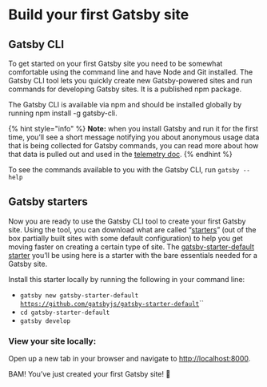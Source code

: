# Build your first Gatsby site

## Gatsby CLI <a id="docs-internal-guid-337bec8f-7fff-6cb1-6ffc-7492002cd7e0"></a>

To get started on your first Gatsby site you need to be somewhat comfortable using the command line and have Node and Git installed. The Gatsby CLI tool lets you quickly create new Gatsby-powered sites and run commands for developing Gatsby sites. It is a published npm package.

The Gatsby CLI is available via npm and should be installed globally by running npm install -g gatsby-cli.

{% hint style="info" %}
**Note:** when you install Gatsby and run it for the first time, you’ll see a short message notifying you about anonymous usage data that is being collected for Gatsby commands, you can read more about how that data is pulled out and used in the [telemetry doc](https://www.gatsbyjs.org/docs/telemetry).
{% endhint %}

To see the commands available to you with the Gatsby CLI, run `gatsby --help`

## Gatsby starters

Now you are ready to use the Gatsby CLI tool to create your first Gatsby site. Using the tool, you can download what are called “[starters](https://www.gatsbyjs.org/docs/starters/)” \(out of the box partially built sites with some default configuration\) to help you get moving faster on creating a certain type of site. The [gatsby-starter-default starter](https://www.gatsbyjs.org/starters/gatsbyjs/gatsby-starter-default/) you’ll be using here is a starter with the bare essentials needed for a Gatsby site.

Install this starter locally by running the following in your command line:

* `gatsby new gatsby-starter-default` [`https://github.com/gatsbyjs/gatsby-starter-default`](https://github.com/gatsbyjs/gatsby-starter-default)\`\`
* `cd gatsby-starter-default`
* `gatsby develop`

### View your site locally:

Open up a new tab in your browser and navigate to [http://localhost:8000](http://localhost:8000/).

BAM! You’ve just created your first Gatsby site! 🌮
